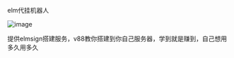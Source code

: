 elm代挂机器人

![image](https://github.com/user-attachments/assets/8a95e1e6-65cf-46a1-b368-e4c51ad0ec71)

提供elmsign搭建服务，v88教你搭建到你自己服务器，学到就是赚到，自己想用多久用多久


